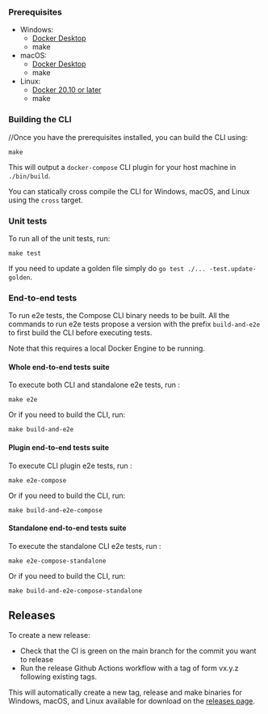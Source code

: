 
### Prerequisites

* Windows:
  * [Docker Desktop](https://hub.docker.com/editions/community/docker-ce-desktop-windows)
  * make
* macOS:
  * [Docker Desktop](https://hub.docker.com/editions/community/docker-ce-desktop-mac)
  * make
* Linux:
  * [Docker 20.10 or later](https://docs.docker.com/engine/install/)
  * make

### Building the CLI

//Once you have the prerequisites installed, you can build the CLI using:

```console
make
```

This will output a `docker-compose` CLI plugin for your host machine in
`./bin/build`.

You can statically cross compile the CLI for Windows, macOS, and Linux using the
`cross` target.

### Unit tests

To run all of the unit tests, run:

```console
make test
```

If you need to update a golden file simply do `go test ./... -test.update-golden`.

### End-to-end tests
To run e2e tests, the Compose CLI binary needs to be built. All the commands to run e2e tests propose a version
with the prefix `build-and-e2e` to first build the CLI before executing tests.

Note that this requires a local Docker Engine to be running.

#### Whole end-to-end tests suite

To execute both CLI and standalone e2e tests, run :

```console
make e2e
```

Or if you need to build the CLI, run: 
```console
make build-and-e2e
```

#### Plugin end-to-end tests suite

To execute CLI plugin e2e tests, run :

```console
make e2e-compose
```

Or if you need to build the CLI, run:
```console
make build-and-e2e-compose
```

#### Standalone end-to-end tests suite

To execute the standalone CLI e2e tests, run :

```console
make e2e-compose-standalone
```

Or if you need to build the CLI, run:

```console
make build-and-e2e-compose-standalone
```

## Releases

To create a new release:
* Check that the CI is green on the main branch for the commit you want to release
* Run the release Github Actions workflow with a tag of form vx.y.z following existing tags.

This will automatically create a new tag, release and make binaries for
Windows, macOS, and Linux available for download on the
[releases page](https://github.com/docker/compose/releases).
